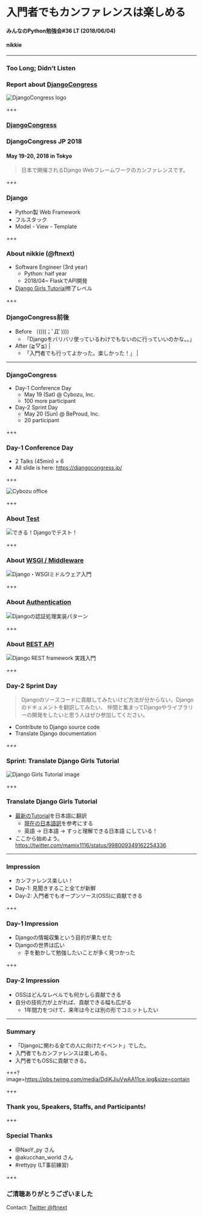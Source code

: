 # 入門者でもカンファレンスは楽しめる
#### みんなのPython勉強会#36 LT (2018/06/04)
#### nikkie

---

### Too Long; Didn't Listen

### Report about [DjangoCongress](https://djangocongress.jp/)

![DjangoCongress logo](https://djangocongress.jp/assets/img/djangocongress_logo.png)

+++

### [DjangoCongress](https://djangocongress.jp/)

### DjangoCongress JP 2018
#### May 19-20, 2018 in Tokyo

> 日本で開催されるDjango Webフレームワークのカンファレンスです。

+++

### Django

- Python製 Web Framework
- フルスタック
- Model - View - Template

+++

### About nikkie (@ftnext)

- Software Engineer (3rd year)
  - Python: half year
  - 2018/04~ FlaskでAPI開発
- [Django Girls Tutorial](https://djangogirlsjapan.gitbooks.io/workshop_tutorialjp/content/)修了レベル

+++

### DjangoCongress前後

- Before （((((；ﾟДﾟ))))
  - 「Djangoをバリバリ使っているわけでもないのに行っていいのかな。。」
- After (≧▽≦) |
  - 「入門者でも行ってよかった。楽しかった！」 |

---

### DjangoCongress

- Day-1 Conference Day
  - May 19 (Sat) @ Cybozu, Inc.
  - 100 more participant
- Day-2 Sprint Day
  - May 20 (Sun) @ BeProud, Inc.
  - 20 participant

+++

### Day-1 Conference Day

- 2 Talks (45min) × 6
- All slide is here: https://djangocongress.jp/

+++

![Cybozu office](https://djangocongress.jp/assets/img/bg_cybozu.jpg)

+++

### About [Test](https://tell-k.github.io/djangocongressjp2018/#1)

![できる！Djangoでテスト！](stapy_June_django_congress/assets/test-talk-slide.png)

+++

### About [WSGI / Middleware](https://speakerdeck.com/thinkami/django-congress-jp-2018-talk)

![Django・WSGIミドルウェア入門](stapy_June_django_congress/assets/middleware-talk-slide.png)

+++

### About [Authentication](http://nwpct1.hatenablog.com/entry/django-auth-patterns)

![Djangoの認証処理実装パターン](stapy_June_django_congress/assets/authentication-talk-slide.png)

+++

### About [REST API](https://slideship.com/users/@massa142/presentations/2018/05/RjVo67zy1JyQiYqe3GgpLB/)

![Django REST framework 実践入門](stapy_June_django_congress/assets/restapi-talk-slide.png)

+++

### Day-2 Sprint Day

> Djangoのソースコードに貢献してみたいけど方法が分からない、Djangoのドキュメントを翻訳してみたい、 仲間と集まってDjangoやライブラリーの開発をしたいと思う人はぜひ参加してください。

- Contribute to Django source code
- Translate Django documentation

+++

### Sprint: Translate Django Girls Tutorial

![Django Girls Tutorial image](https://djangogirlsjapan.gitbooks.io/workshop_tutorialjp/content/images/application.png)

+++

### Translate Django Girls Tutorial

- [最新のTutorial](https://tutorial.djangogirls.org/en/)を日本語に翻訳
  - [現在の日本語訳](https://djangogirlsjapan.gitbooks.io/workshop_tutorialjp/content/)を参考にする
  - 英語 -> 日本語 -> すっと理解できる日本語 にしている！
- ここから始めよう。 https://twitter.com/mamix1116/status/998009349162254336

---

### Impression

- カンファレンス楽しい！
- Day-1: 見聞きすること全てが新鮮
- Day-2: 入門者でもオープンソース(OSS)に貢献できる

+++

### Day-1 Impression

- Djangoの情報収集という目的が果たせた
- Djangoの世界は広い
  - 手を動かして勉強したいことが多く見つかった

+++

### Day-2 Impression

- OSSはどんなレベルでも何かしら貢献できる
- 自分の技術力が上がれば、貢献できる幅も広がる
  - 1年間力をつけて、来年は今とは別の形でコミットしたい

---

### Summary

- 「Djangoに関わる全ての人に向けたイベント」でした。
- 入門者でもカンファレンスは楽しめる。
- 入門者でもOSSに貢献できる。

+++?image=https://pbs.twimg.com/media/DdjKJjuVwAA11ce.jpg&size=contain

+++

### Thank you, Speakers, Staffs, and Participants!

+++

### Special Thanks

- @NaoY_py さん
- @akucchan_world さん
- #rettypy (LT事前練習)

+++

### ご清聴ありがとうございました

Contact: [Twitter @ftnext](https://twitter.com/ftnext)
